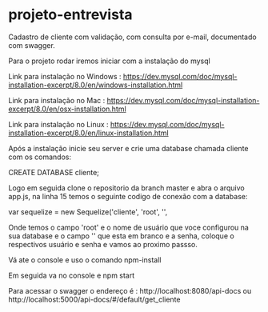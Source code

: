 # projeto-entrevista
Cadastro de cliente com validação, com consulta por e-mail, documentado com swagger.

Para o projeto rodar iremos iniciar com a instalação do mysql

Link para instalação no Windows : https://dev.mysql.com/doc/mysql-installation-excerpt/8.0/en/windows-installation.html

Link para instalação no Mac : https://dev.mysql.com/doc/mysql-installation-excerpt/8.0/en/osx-installation.html

Link para instalação no Linux : https://dev.mysql.com/doc/mysql-installation-excerpt/8.0/en/linux-installation.html


Após a instalação inicie seu server e crie uma database chamada cliente com os comandos:

CREATE DATABASE cliente;

Logo em seguida clone o repositorio da branch master e abra o arquivo app.js, na linha 15 temos o seguinte codigo de conexão com a database:

var sequelize = new Sequelize('cliente', 'root', '', 

Onde temos o campo 'root' e o nome de usuário que voce configurou na sua database e o campo '' que esta em branco e a senha, coloque o respectivos usuário e senha e vamos ao proximo passso.

Vá ate o console e uso o comando npm-install

Em seguida va no console e npm start


Para acessar o swagger o endereço é : http://localhost:8080/api-docs ou http://localhost:5000/api-docs/#/default/get_cliente


